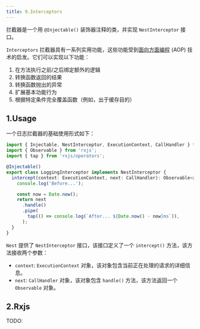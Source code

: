 ```yaml
---
title: 9.Interceptors
---
```


拦截器是一个用 `@Injectable()` 装饰器注释的类，并实现 `NestInterceptor` 接口。

`Interceptors` 拦截器具有一系列实用功能，这些功能受到[面向方面编程](https://en.wikipedia.org/wiki/Aspect-oriented_programming) (AOP) 技术的启发。它们可以实现以下功能：

1. 在方法执行之前/之后绑定额外的逻辑
2. 转换函数返回的结果
3. 转换函数抛出的异常
4. 扩展基本功能行为
5. 根据特定条件完全覆盖函数（例如，出于缓存目的）

## 1.Usage

一个日志拦截器的基础使用形式如下：

```ts
import { Injectable, NestInterceptor, ExecutionContext, CallHandler } from '@nestjs/common';
import { Observable } from 'rxjs';
import { tap } from 'rxjs/operators';

@Injectable()
export class LoggingInterceptor implements NestInterceptor {
  intercept(context: ExecutionContext, next: CallHandler): Observable<any> {
    console.log('Before...');

    const now = Date.now();
    return next
      .handle()
      .pipe(
        tap(() => console.log(`After... ${Date.now() - now}ms`)),
      );
  }
}
```

`Nest` 提供了 `NestInterceptor` 接口，该接口定义了一个 `intercept()` 方法，该方法接收两个参数：

- `context`: `ExecutionContext` 对象，该对象包含当前正在处理的请求的详细信息。
- `next`: `CallHandler` 对象，该对象包含 `handle()` 方法，该方法返回一个 `Observable` 对象。

## 2.Rxjs

TODO:

